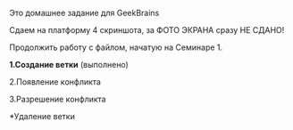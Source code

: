 Это домашнее задание для GeekBrains

Сдаем на платформу 4 скриншота, за ФОТО ЭКРАНА сразу НЕ СДАНО!

Продолжить работу с файлом, начатую на Семинаре 1.

**1.Создание ветки** (выполнено)

2.Появление конфликта

3.Разрешение конфликта

*Удаление ветки


